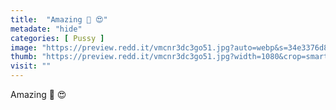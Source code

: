 ```yaml
---
title:  "Amazing 🤩 😍"
metadate: "hide"
categories: [ Pussy ]
image: "https://preview.redd.it/vmcnr3dc3go51.jpg?auto=webp&s=34e3376d8682d552e601ff98dd33c601213f4ae1"
thumb: "https://preview.redd.it/vmcnr3dc3go51.jpg?width=1080&crop=smart&auto=webp&s=ddfa9313e789a2e4a07b4f37d9cc8d11b736e655"
visit: ""
---
```

Amazing 🤩 😍
